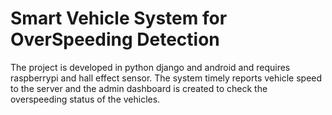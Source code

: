 
# Smart Vehicle System for OverSpeeding Detection

The project is developed in python django and android and requires raspberrypi and hall effect sensor.
The system timely reports vehicle speed to the server and the admin dashboard is created to check the overspeeding status of the vehicles.
